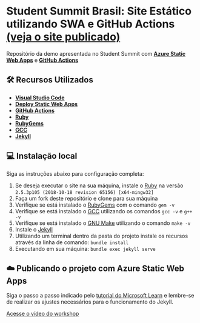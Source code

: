 # Student Summit Brasil: Site Estático utilizando SWA e GitHub Actions [(veja o site publicado)](https://lemon-bay-004f3460f.2.azurestaticapps.net/)

Repositório da demo apresentada no Student Summit com **[Azure Static Web Apps](https://docs.microsoft.com/azure/static-web-apps/?wt.mc_id=seriespg_17010_webpage_reactor)** e **[GitHub Actions](https://help.github.com/pt/actions)**

## 🛠️ Recursos Utilizados

* **[Visual Studio Code](https://code.visualstudio.com/?wt.mc_id=seriespg_17010_webpage_reactor)**
* **[Deploy Static Web Apps](https://docs.microsoft.com/azure/static-web-apps/?wt.mc_id=seriespg_17010_webpage_reactor)**
* **[GitHub Actions](https://help.github.com/pt/actions)**
* **[Ruby](https://www.ruby-lang.org/pt/documentation/installation/)**
* **[RubyGems](https://rubygems.org/pages/download)**
* **[GCC](https://gcc.gnu.org/install/)**
* **[Jekyll](https://jekyllrb.com/docs/installation/)**

## 💻 Instalação local

Siga as instruções abaixo para configuração completa:

1. Se deseja executar o site na sua máquina, instale o [Ruby](https://www.ruby-lang.org/pt/documentation/installation/) na versão `2.5.3p105 (2018-10-18 revision 65156) [x64-mingw32]`
2. Faça um fork deste repositório e clone para sua máquina
3. Verifique se está instalado o [RubyGems](https://rubygems.org/pages/download) com o comando `gem -v`
4. Verifique se está instalado o [GCC](https://gcc.gnu.org/install/) utilizando os comandos `gcc -v` e `g++ -v`
5. Verifique se está instalado o [GNU Make](https://www.gnu.org/software/make/) utilizando o comando `make -v`
6. Instale o [Jekyll](https://jekyllrb.com/docs/installation/)
7. Utilizando um terminal dentro da pasta do projeto instale os recursos através da linha de comando: `bundle install`
8. Executando em sua máquina: `bundle exec jekyll serve`

## ☁️ Publicando o projeto com Azure Static Web Apps
Siga o passo a passo indicado pelo [tutorial do Microsoft Learn](https://aka.ms/StudentSummitBrasil) e lembre-se de realizar os ajustes necessários para o funcionamento do Jekyll.

[Acesse o vídeo do workshop](https://www.youtube.com/watch?v=NmjwsCExIQM&ab_channel=MicrosoftReactor)
